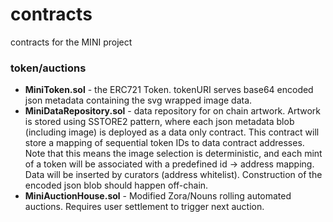# contracts
contracts for the MINI project

### token/auctions

- **MiniToken.sol** - the ERC721 Token. tokenURI serves base64 encoded json metadata containing the svg wrapped image data.
- **MiniDataRepository.sol** - data repository for on chain artwork. Artwork is stored using SSTORE2 pattern, where each json metadata blob (including image) is deployed as a data only contract. This contract will store a mapping of sequential token IDs to data contract addresses. Note that this means the image selection is deterministic, and each mint of a token will be associated with a predefined id -> address mapping. Data will be inserted by curators (address whitelist). Construction of the encoded json blob should happen off-chain.
- **MiniAuctionHouse.sol** - Modified Zora/Nouns rolling automated auctions. Requires user settlement to trigger next auction.
